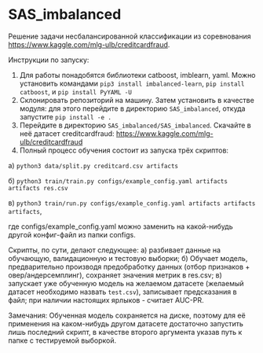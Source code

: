 # SAS_imbalanced

Решение задачи несбалансированной классификации из соревнования https://www.kaggle.com/mlg-ulb/creditcardfraud.

Инструкции по запуску:

1. Для работы понадобятся библиотеки catboost, imblearn, yaml. Можно установить командами `pip3 install imbalanced-learn`, `pip install catboost`, и `pip install PyYAML -U`
2. Склонировать репозиторий на машину. Затем установить в качестве модуля: для этого перейдите в директорию `SAS_imbalanced`, откуда запустите `pip install -e .`
3. Перейдите в директорию `SAS_imbalanced/SAS_imbalanced`. Скачайте в неё датасет creditcardfraud: https://www.kaggle.com/mlg-ulb/creditcardfraud
4. Полный процесс обучения состоит из запуска трёх скриптов: 

а) `python3 data/split.py creditcard.csv artifacts`

б) `python3 train/train.py configs/example_config.yaml artifacts artifacts res.csv`

в) `python3 train/run.py configs/example_config.yaml artifacts artifacts artifacts`,

где configs/example_config.yaml можно заменить на какой-нибудь другой конфиг-файл из папки configs.

Скрипты, по сути, делают следующее: а) разбивает данные на обучающую, валидационную и тестовую выборки; б) Обучает модель, предварительно производя предобработку данных (отбор признаков + овер/андерсемплинг), сохраняет значения метрик в res.csv; в) запускает уже обученную модель на желаемом датасете (желаемый датасет необходимо назвать `test.csv`), записывает предсказания в файл; при наличии настоящих ярлыков - считает AUC-PR.


Замечания:
Обученная модель сохраняется на диске, поэтому для её применения на каком-нибудь другом датасете достаточно запустить лишь последний скрипт, в качестве второго аргумента указав путь к папке с тестируемой выборкой.
